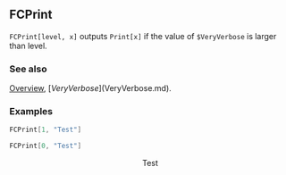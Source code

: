 ## FCPrint

`FCPrint[level, x]` outputs `Print[x]` if the value of `$VeryVerbose` is larger than level.

### See also

[Overview](Extra/FeynCalc.md), [$VeryVerbose]($VeryVerbose.md).

### Examples

```mathematica
FCPrint[1, "Test"]
```

```mathematica
FCPrint[0, "Test"]
```

$$\text{Test}$$
